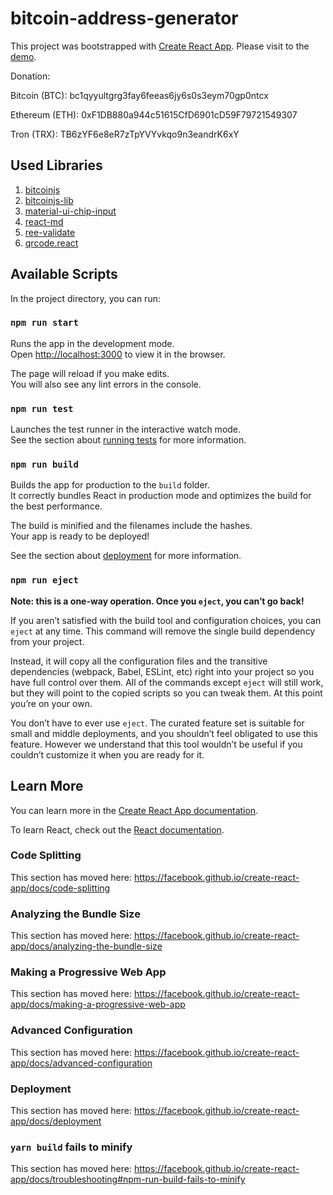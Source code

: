 # bitcoin-address-generator
This project was bootstrapped with [Create React App](https://github.com/facebook/create-react-app).
Please visit to the [demo](https://mattopolitan.github.io/bitcoin-address-generator/).

Donation: 

Bitcoin (BTC): bc1qyyultgrg3fay6feeas6jy6s0s3eym70gp0ntcx

Ethereum (ETH): 0xF1DB880a944c51615CfD6901cD59F79721549307

Tron (TRX): TB6zYF6e8eR7zTpYVYvkqo9n3eandrK6xY

## Used Libraries 
1. [bitcoinjs](https://github.com/bitcoinjs)
2. [bitcoinjs-lib](https://github.com/bitcoinjs/bitcoinjs-lib)
3. [material-ui-chip-input](https://github.com/TeamWertarbyte/material-ui-chip-input)
4. [react-md](https://react-md.dev/)
5. [ree-validate](https://github.com/moeen-basra/ree-validate)
6. [qrcode.react](https://github.com/zpao/qrcode.react)

## Available Scripts

In the project directory, you can run:

### `npm run start`

Runs the app in the development mode.<br />
Open [http://localhost:3000](http://localhost:3000) to view it in the browser.

The page will reload if you make edits.<br />
You will also see any lint errors in the console.

### `npm run test`

Launches the test runner in the interactive watch mode.<br />
See the section about [running tests](https://facebook.github.io/create-react-app/docs/running-tests) for more information.

### `npm run build`

Builds the app for production to the `build` folder.<br />
It correctly bundles React in production mode and optimizes the build for the best performance.

The build is minified and the filenames include the hashes.<br />
Your app is ready to be deployed!

See the section about [deployment](https://facebook.github.io/create-react-app/docs/deployment) for more information.

### `npm run eject`

**Note: this is a one-way operation. Once you `eject`, you can’t go back!**

If you aren’t satisfied with the build tool and configuration choices, you can `eject` at any time. This command will remove the single build dependency from your project.

Instead, it will copy all the configuration files and the transitive dependencies (webpack, Babel, ESLint, etc) right into your project so you have full control over them. All of the commands except `eject` will still work, but they will point to the copied scripts so you can tweak them. At this point you’re on your own.

You don’t have to ever use `eject`. The curated feature set is suitable for small and middle deployments, and you shouldn’t feel obligated to use this feature. However we understand that this tool wouldn’t be useful if you couldn’t customize it when you are ready for it.

## Learn More

You can learn more in the [Create React App documentation](https://facebook.github.io/create-react-app/docs/getting-started).

To learn React, check out the [React documentation](https://reactjs.org/).

### Code Splitting

This section has moved here: https://facebook.github.io/create-react-app/docs/code-splitting

### Analyzing the Bundle Size

This section has moved here: https://facebook.github.io/create-react-app/docs/analyzing-the-bundle-size

### Making a Progressive Web App

This section has moved here: https://facebook.github.io/create-react-app/docs/making-a-progressive-web-app

### Advanced Configuration

This section has moved here: https://facebook.github.io/create-react-app/docs/advanced-configuration

### Deployment

This section has moved here: https://facebook.github.io/create-react-app/docs/deployment

### `yarn build` fails to minify

This section has moved here: https://facebook.github.io/create-react-app/docs/troubleshooting#npm-run-build-fails-to-minify
